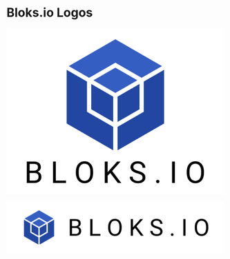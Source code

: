 # Bloks.io Logos

![](../.gitbook/assets/image%20%28205%29.png)

![](../.gitbook/assets/image%20%28211%29.png)







